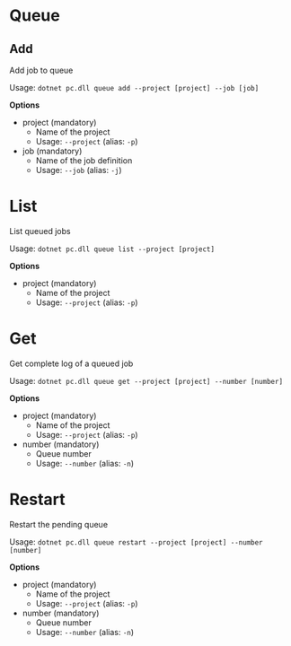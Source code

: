 # Queue

## Add

Add job to queue

Usage: 
`dotnet pc.dll queue add --project [project] --job [job]`

**Options**
* project (mandatory)
    * Name of the project
    * Usage: `--project` (alias: `-p`)
* job (mandatory)
    * Name of the job definition
    * Usage: `--job` (alias: `-j`)

# List
List queued jobs

Usage: 
`dotnet pc.dll queue list --project [project]`

**Options**
* project (mandatory)
    * Name of the project
    * Usage: `--project` (alias: `-p`)

# Get
Get complete log of a queued job

Usage: 
`dotnet pc.dll queue get --project [project] --number [number]`

**Options**
* project (mandatory)
    * Name of the project
    * Usage: `--project` (alias: `-p`)
* number (mandatory)
    * Queue number
    * Usage: `--number` (alias: `-n`)

# Restart
Restart the pending queue

Usage: 
`dotnet pc.dll queue restart --project [project] --number [number]`

**Options**
* project (mandatory)
    * Name of the project
    * Usage: `--project` (alias: `-p`)
* number (mandatory)
    * Queue number
    * Usage: `--number` (alias: `-n`)

